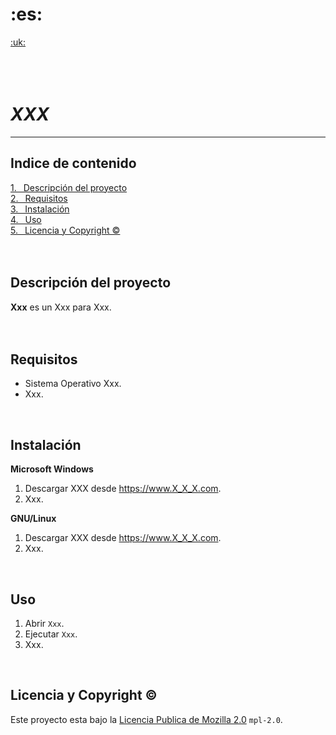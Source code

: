 <!---------------->
<!----LICENCIA---->
<!---------------->
<!--
    Copyright 2024 96985922+Damian-Lorente@users.noreply.github.com
  
    Licensed under the Apache License, Version 2.0 (the "License");
    you may not use this file except in compliance with the License.
    You may obtain a copy of the License at
    
      http://www.apache.org/licenses/LICENSE-2.0
    
    Unless required by applicable law or agreed to in writing, software
    distributed under the License is distributed on an "AS IS" BASIS,
    WITHOUT WARRANTIES OR CONDITIONS OF ANY KIND, either express or implied.
    See the License for the specific language governing permissions and
    limitations under the License.
-->



<!------------------->
<!----DESCRIPCION---->
<!------------------->
<!--Archivo "Readme.md" para el repositorio-->
<!--de GitHub "Xxx".-->
<!---->
<!---->
<!--Ultima actualizacion: xx/xx/20xx-->



<!-------------------------->
<!----DOCUMENTO MARKDOWN---->
<!-------------------------->
<!---1 Selección de idioma--->
<!---1.1 Idioma actual (Español)--->
<h1>:es:</h1>
<!---1.2 Otros idiomas--->
<a href="../../..">:uk:</a>
<br/>
<br/>
<br/>
<br/>


<!---2 Nombre del proyecto--->
# *XXX*
---


<!---3 Indice de contenido--->
## Indice de contenido
[1.&ensp; Descripción del proyecto](#descripción-del-proyecto)<br>
[2.&ensp; Requisitos](#requisitos)<br>
[3.&ensp; Instalación](#instalación)<br>
[4.&ensp; Uso](#uso)<br>
[5.&ensp; Licencia y Copyright ©](#licencia-y-copyright-)
<br/>
<br/>
<br/>


<!---4 Descripcion del proyecto-->
## Descripción del proyecto
**Xxx** es un Xxx para Xxx.
<br/>
<br/>
<br/>


<!---5 Requisitos de uso-->
## Requisitos
+  Sistema Operativo Xxx.
+  Xxx.
<br/>


<!---6 Proceso de instalacion-->
<!---6.1 Microsoft Windows--->
## Instalación
**Microsoft Windows**
1. Descargar XXX desde <https://www.X_X_X.com>.
2. Xxx.
<!---6.2 GNU/Linux--->
**GNU/Linux**
1. Descargar XXX desde <https://www.X_X_X.com>.
2. Xxx.
<br/>


<!---7 Instrucciones de uso-->
## Uso
1. Abrir `Xxx`.
2. Ejecutar `Xxx`.
3. Xxx.
<br/>


<!---8 Licencia de uso-->
## Licencia y Copyright ©
Este proyecto esta bajo la [Licencia Publica de Mozilla 2.0](License.md) `mpl-2.0`.